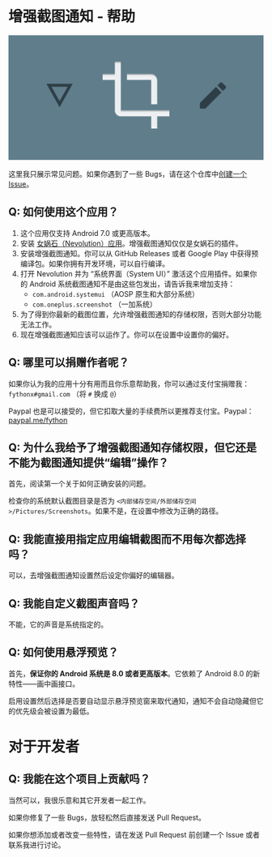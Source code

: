 增强截图通知 - 帮助
====

![](./PlayStore_Post.png)

这里我只展示常见问题。如果你遇到了一些 Bugs，请在这个仓库中[创建一个 Issue](https://github.com/fython/EnhancedScreenshotNotification/issues/new)。

## Q: 如何使用这个应用？

1. 这个应用仅支持 Android 7.0 或更高版本。
2. 安装 [女娲石（Nevolution）应用](https://play.google.com/store/apps/details?id=com.oasisfeng.nevo)。增强截图通知仅仅是女娲石的插件。
3. 安装增强截图通知。你可以从 GitHub Releases 或者 Google Play 中获得预编译包。如果你拥有开发环境，可以自行编译。
4. 打开 Nevolution 并为 “系统界面（System UI）” 激活这个应用插件。如果你的 Android 系统截图通知不是由这些包发出，请告诉我来增加支持：
    - `com.android.systemui` （AOSP 原生和大部分系统）
    - `com.oneplus.screenshot` （一加系统）
5. 为了得到你最新的截图位置，允许增强截图通知的存储权限，否则大部分功能无法工作。
6. 现在增强截图通知应该可以运作了。你可以在设置中设置你的偏好。

## Q: 哪里可以捐赠作者呢？

如果你认为我的应用十分有用而且你乐意帮助我，你可以通过支付宝捐赠我： `fythonx#gmail.com` （将 `#` 换成 `@`）

Paypal 也是可以接受的，但它扣取大量的手续费所以更推荐支付宝。Paypal： [paypal.me/fython](https://paypal.me/fython)

## Q: 为什么我给予了增强截图通知存储权限，但它还是不能为截图通知提供“编辑”操作？

首先，阅读第一个关于如何正确安装的问题。

检查你的系统默认截图目录是否为 `<内部储存空间/外部储存空间>/Pictures/Screenshots`。如果不是，在设置中修改为正确的路径。

## Q: 我能直接用指定应用编辑截图而不用每次都选择吗？

可以，去增强截图通知设置然后设定你偏好的编辑器。

## Q: 我能自定义截图声音吗？

不能，它的声音是系统指定的。

## Q: 如何使用悬浮预览？

首先，**保证你的 Android 系统是 8.0 或者更高版本**。它依赖了 Android 8.0 的新特性——画中画接口。

启用设置然后选择是否要自动显示悬浮预览窗来取代通知，通知不会自动隐藏但它的优先级会被设置为最低。

# 对于开发者

## Q: 我能在这个项目上贡献吗？

当然可以，我很乐意和其它开发者一起工作。

如果你修复了一些 Bugs，放轻松然后直接发送 Pull Request。

如果你想添加或者改变一些特性，请在发送 Pull Request 前创建一个 Issue 或者联系我进行讨论。